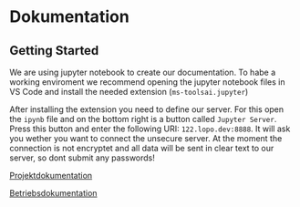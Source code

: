 # Dokumentation

## Getting Started

We are using jupyter notebook to create our documentation. To habe a working enviroment we recommend opening the jupyter notebook files in VS Code and install the needed extension (`ms-toolsai.jupyter`)

After installing the extension you need to define our server. For this open the `ipynb` file and on the bottom right is a button called `Jupyter Server`. Press this button and enter the following URI: `122.lopo.dev:8888`. It will ask you wether you want to connect the unsecure server. At the moment the connection is not encryptet and all data will be sent in clear text to our server, so dont submit any passwords!

[Projektdokumentation](Projektdokumentation.md)

[Betriebsdokumentation](Betriebsdokumentation.md)

